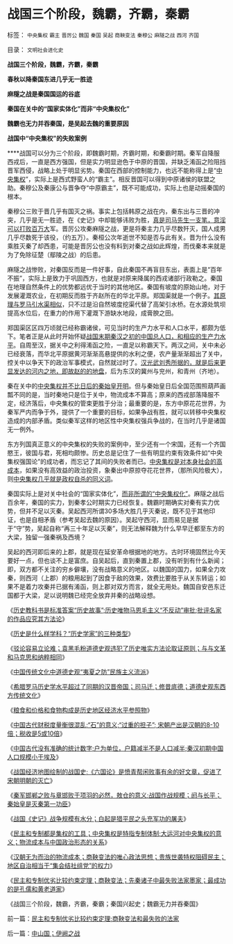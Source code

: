 # 战国三个阶段，魏霸，齐霸，秦霸

标签： `中央集权` `霸主` `晋厉公` `魏国` `秦国` `吴起` `商鞅变法` `秦穆公` `麻隧之战` `西河` `齐国` 

目录： `文明社会进化史`

**战国三个阶段，魏霸，齐霸，秦霸**

**春秋以降秦国东进几乎无一胜迹**

**麻隧之战是秦国国运的谷底**

**秦国在关中的“国家实体化”而非“中央集权化”**

**魏霸也无力并吞秦国，是吴起去魏的重要原因**

**战国中“中央集权”的失败案例**

****战国可以分为三个阶段，即魏霸时期，齐霸时期，和秦霸时期。秦军自降服西戎后，一直是西方强国，但是实力明显逊色于中原的晋国，并缺乏淆函之险阻挡晋军西侵，战略上处于明显劣势。秦国在西部的控制能力，也远不能称得上是“[中央集权](../../../2010/5/22/中央集权大帝国迅速崩溃造就英雄史诗.md)”，实际上是西式野蛮人的“霸主”。相反晋国可以得到中原诸侯的联盟之助。秦穆公及秦康公与晋争夺“中原霸主”，既不可能成功，实际上也是动摇秦国的根本。

秦穆公三败于晋几乎有国灭之祸。事实上包括韩原之战在内，秦东出与三晋的冲突，几乎是无一胜迹，在《史记》中却能够讳败为胜，[真是司马先生一支笔，意淫可以打败百万大](../../../2010/6/4/道德史观是东西方传统文化的共同之处.md)军。晋厉公攻秦麻隧之战，更是将秦主力几乎尽数歼灭，国人成男几乎尽数死于该役，（约五万）。秦桓公次年逝世不知是否与此有关。晋为什么没有乘胜灭秦了却西患，可能是晋厉公也没有料到对秦之战如此辉煌，而伐秦本来就是为了免除征楚（鄢陵之战）的后患。

麻隧之战惨败，对秦国反而是一件好事，自此秦国不再盲目东出，表面上是“百年不振”，实际上是致力于巩固西方，也就是对原来降属的西戎诸部行政勒之。秦国在地理自然条件上的优势都远优于当时的其他地区。秦国有坡度的原始山地，对于发展灌溉农业，在初期反而胜于齐赵所在的华北平原。郑国渠就是一个例子。[其原理与罗马引水渠相似](../../../2010/4/12/云南缺水是没有科学常识的自作自受.md)，只不过是沿自然坡度挖渠代替了高架引水桥。在水源处筑坝提高水位后，在重力的作用下灌溉下游缺水地段，成膏腴之田。

郑国渠区区四万顷就已经称霸诸侯，可见当时的生产力水平和人口水平，都颇为低下。笔者正是从此时开始怀疑[战国末期秦汉之初的中国总人口，和相应的生产力水平](../../../2010/6/4/秦汉初期中国人口规模小于埃及;中国古代没有准确统计.md)。自周至汉，据关中之利得淆函之险，一直足以称霸天下。两汉之间，关中未必已经衰落，而华北平原据黄河渐渐高悬提供的水利之便，农产量渐渐超出了关中，控关中以争天下的政治军事模式，自然就过时了。[汉光武刘秀所据的，就是后来更显发达的河内之地，即故赵的的地盘](../../../2010/6/4/《六国论》是粪青“误国论”；战国经济实力版图.md)，后为东汉的冀州与兖州，和青州（齐地）。

秦在关中的[中央集权并不比日后的秦始皇开明](../../../2010/5/18/中央集权与死亡循环不可分割.md)。但与秦始皇日后全国范围照葫芦画瓢不同的是，当时秦地只是位于关中，物流成本不算高；原来的西戎部落降服不定，经济落后，中央集权的管束更胜于分治；最重要的是，东方中原花花世界，为秦军严内而争于外，提供了一个重要的目标，如果争战有胜，就可以转移中央集权造成的内部矛盾。类似秦军这样的地区性中央集权强兵争战的，在当时几乎是诸国无一例外。

东方列国真正意义的中央集权的失败的案例中，至少还有一个宋国，还有一个齐国愍王，彼国与君，死相均颇惨。历史总是记住了一些有明显约束有效条件如“中央集权强国论”的成功者，而忘记了其间的失败者而已。[中央集权是对本身社会的高成本](../../../2010/4/28/中央集权是社会生存成本的高利贷.md)，如果没有高效益的政治投资，象秦出中原掠夺花花世界，（那所风险极大），则[中央集权几乎就是政权自杀的同义词](../../../2010/4/29/独立消费者的消失消除了自由职业的可能性.md)。

秦国实际上是对关中社会的“国家实体化”，[而非所谓的“中央集权化”](../../../2010/4/28/中央集权是社会生存成本的高利贷.md)。麻隧之战后百余年，秦国的实力，到秦孝公时期实力已经恢复。魏霸时期确实对秦有实力优势，但并不足以灭秦。吴起西河所谓30多场大胜几乎灭秦说，既不见于其他印证，也是自相矛盾（参考吴起去魏的原因）。吴起守西河，显而易见是据于“守”势，吴起自称“再三十年足以灭秦”，则无法解释魏为什么早早迁都至东方的大梁，独留一强秦祸及西境？

吴起的西河即后来的上郡，就是现在延安革命根据地的地方。古时环境固然比今天要好一点，但也谈不上是富庶。自吴起后，直到秦置上郡，没有听到有什么新闻；即，双方都不关注的穷乡僻壤，没有战略意义的地区。以魏国的国力，如果全力攻秦，则西河（上郡）的粮用起到了因食于敌的效果，效费比要胜于从关东转运；如果不是着力攻秦并已据有淆函，则上郡对双方而言，就全无用处。魏国自安邑东迁国都于大梁，足以说明魏已经完全放弃并秦的战略设想。

《[历史教科书是标准答案“历史故事”;历史唯物马恩毛主义“不反动”审批;批评名家的作品应究其方法论](../../../2010/6/2/历史教科书是有标准答案的“历史故事”.md)》

《[历史是什么样学科？“历史学家”的三种类型](../../../2010/6/2/历史是什么样学科？“历史学家”的三种类型.md)》

《[驳论容易立论难；袁黑毛粉道德史观违犯了历史唯实方法论取证原则；与与文革和马克思和纳粹相同](../../../2010/6/2/历史意识形态，驳论容易立论难.md)》

《[中国传统文化中道德史观“夷夏之防”民族主义流派](../../../2010/6/2/道德史观“夷夏之防”历史民族主义流派.md)》

《[希腊罗马历史学水平超过了同期的汉晋帝国；司马迁；修昔底德；道德史观东西方传统文化](../../../2010/6/4/道德史观是东西方传统文化的共同之处.md)》

《[粮食和价格和食物构成是历史地区经济水平参照物](../../../2010/6/4/粮食和价格是历史经济水平的参照物.md)》

《[中国古代财税度量衡很混乱;“石”的意义;“过重的担子”;
宋朝产出是汉朝的8-10倍；税收是5或10倍](../../../2010/6/4/中国古代财税度量衡很混乱;“石”的意义.md)》

《[中国古代没有准确的统计数字;户为单位，户籍减半不是人口减半;秦汉初期中国人口规模小于埃及](../../../2010/6/4/秦汉初期中国人口规模小于埃及;中国古代没有准确统计.md)》

《[战国经济地图绘制的战国史;《六国论》是愤青帮闲败事有余的好文章，促进了宋朝明朝的灭亡](../../../2010/6/4/《六国论》是粪青“误国论”；战国经济实力版图.md)》

《[秦军邯郸之败与章邯败于项羽的必然，敖仓的意义;战国作战规模；阏与长平；秦始皇是灭秦第一功臣](../../../2010/6/6/秦始皇是灭秦第一功臣；秦军尽数败亡于赵地是战略必然.md)》

《[战国《史记》战争规模有水分；白起是猎平民之头充军功的屠夫](../../../2010/6/6/白起的战功大部分是无辜平民的头颅，是战国的铁木真.md)》

《[民主和专制都是集权的工具；中央集权是特指专制体制;大运河对中央集权的意义；物流成本与中国政治形态的关系](../../../2010/6/7/大运河与中央集权；物流成本与政治形态的关系.md)》

《[汉朝无为而治的物流成本；商鞅变法的唯心政法思想；贵族世袭特权阻碍民主；地区自治相当于“集会结社组党”的权力](../../../2010/6/7/汉朝无为而治的物流基础和商鞅变法的唯心政法思想.md)》

《[民主和专制优劣比较约束定理；商鞅变法；先秦诸子中最失败法家墨家；最成功的是孔儒和黄老道家](../../../2010/6/8/民主和专制优劣比较约束定理;商鞅变法和最失败的法家.md)》

《战国三个阶段，魏霸，齐霸，秦霸；秦国兴起史；魏霸无力并吞秦国》

前一篇：[民主和专制优劣比较约束定理;商鞅变法和最失败的法家](../../../2010/6/8/民主和专制优劣比较约束定理;商鞅变法和最失败的法家.md)

后一篇：[中山国；伊阙之战](../../../2010/6/9/中山国；伊阙之战.md)